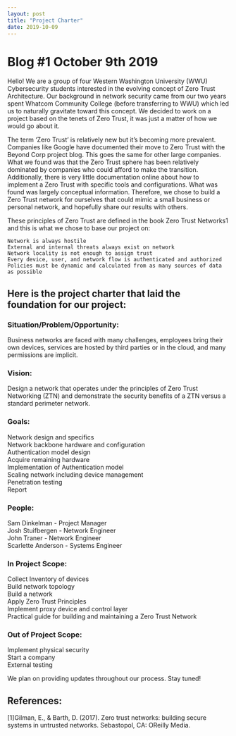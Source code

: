 ```yaml
---
layout: post
title: "Project Charter"
date: 2019-10-09
---
```

# Blog #1 October 9th 2019 

Hello! We are a group of four Western Washington University (WWU) Cybersecurity students interested in the evolving concept of Zero Trust Architecture. Our background in network security came from our two years spent Whatcom Community College (before transferring to WWU) which led us to naturally gravitate toward this concept. We decided to work on a project based on the tenets of Zero Trust, it was just a matter of how we would go about it. 

The term ‘Zero Trust’ is relatively new but it’s becoming more prevalent. Companies like Google have documented their move to Zero Trust with the Beyond Corp project blog. This goes the same for other large companies. What we found was that the Zero Trust sphere has been relatively dominated by companies who could afford to make the transition. Additionally, there is very little documentation online about how to implement a Zero Trust with specific tools and configurations. What was found was largely conceptual information. Therefore, we chose to build a Zero Trust network for ourselves that could mimic a small business or personal network, and hopefully share our results with others. 

These principles of Zero Trust are defined in the book Zero Trust Networks1 and this is what we chose to base our project on: 

    Network is always hostile 
    External and internal threats always exist on network 
    Network locality is not enough to assign trust  
    Every device, user, and network flow is authenticated and authorized 
    Policies must be dynamic and calculated from as many sources of data as possible 

## Here is the project charter that laid the foundation for our project: 

### Situation/Problem/Opportunity: 
Business networks are faced with many challenges, employees bring their own devices, services are hosted by third parties or in the cloud, and many permissions are implicit.  

### Vision: 
Design a network that operates under the principles of Zero Trust Networking (ZTN) and demonstrate the security benefits of a ZTN versus a standard perimeter network.  

### Goals:  
Network design and specifics  
Network backbone hardware and configuration  
Authentication model design  
Acquire remaining hardware  
Implementation of Authentication model  
Scaling network including device management  
Penetration testing  
Report  

### People:  
Sam Dinkelman - Project Manager  
Josh Stuifbergen - Network Engineer  
John Traner - Network Engineer  
Scarlette Anderson - Systems Engineer  

### In Project Scope: 
Collect Inventory of devices  
Build network topology  
Build a network  
Apply Zero Trust Principles  
Implement proxy device and control layer  
Practical guide for building and maintaining a Zero Trust Network  

### Out of Project Scope:  
Implement physical security  
Start a company  
External testing 

We plan on providing updates throughout our process. Stay tuned! 

## References: 
[1]Gilman, E., & Barth, D. (2017). Zero trust networks: building secure systems in untrusted networks. Sebastopol, CA: OReilly Media. 
